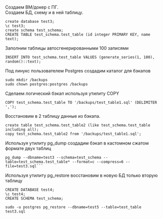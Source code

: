 Создаем ВМ/докер c ПГ.<br>
Создаем БД, схему и в ней таблицу.<br>

```
create database test3;
\c test3;
create schema test_schema;
CREATE TABLE test_schema.test_table (id integer PRIMARY KEY, name text);
```

Заполним таблицы автосгенерированными 100 записями

```
INSERT INTO test_schema.test_table VALUES (generate_series(1, 100), random()::text);
```

Под линукс пользователем Postgres создадим каталог для бэкапов

```
sudo mkdir /backups
sudo chown postgres:postgres /backups
```

Сделаем логический бэкап используя утилиту COPY

```
COPY test_schema.test_table TO '/backups/test_table1.sql' (DELIMITER ',');
```

Восстановим в 2 таблицу данные из бэкапа.

```
create table test_schema.test_table2 (like test_schema.test_table including all);
copy test_schema.test_table2 from '/backups/test_table1.sql';
```

Используя утилиту pg_dump создадим бэкап в кастомном сжатом формате двух таблиц

```
pg_dump --dbname=test3 --schema=test_schema --table=test_schema.test_table* --format=c --compress=6 --file=test3.sql```
```
Используя утилиту pg_restore восстановим в новую БД только вторую таблицу

```
CREATE DATABASE test4;
\c test4;
CREATE SCHEMA test_schema;

sudo -u postgres pg_restore --dbname=test5 --table=test_table  test3.sql
```







